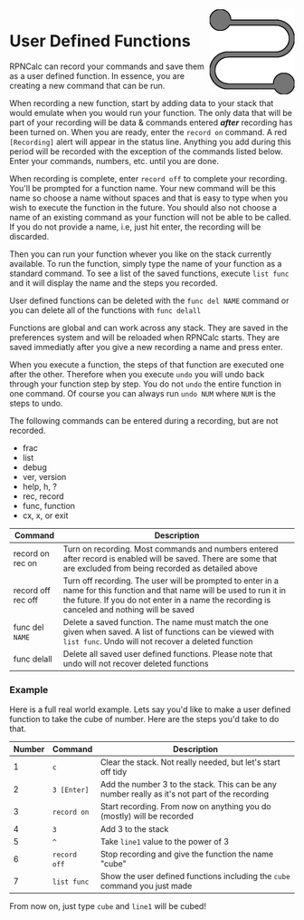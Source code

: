 <img align="right" width="150" src="../Images/UDF.png">

# User Defined Functions

RPNCalc can record your commands and save them as a user defined function.  In essence, you are creating a new command that can be run.

When recording a new function, start by adding data to your stack that would emulate when you would run your function.  The only data that will be part of your recording will be data & commands entered ***after*** recording has been turned on.  When you are ready, enter the `record on` command.  A red `[Recording]` alert will appear in the status line. Anything you add during this period will be recorded with the exception of the commands listed below.  Enter your commands, numbers, etc. until you are done.

When recording is complete, enter `record off` to complete your recording.  You'll be prompted for a function name.  Your new command will be this name so choose a name without spaces and that is easy to type when you wish to execute the function in the future.  You should also not choose a name of an existing command as your function will not be able to be called.  If you do not provide a name, i.e, just hit enter, the recording will be discarded.

Then you can run your function whever you like on the stack currently available.  To run the function, simply type the name of your function as a standard command. To see a list of the saved functions, execute `list func` and it will display the name and the steps you recorded.

User defined functions can be deleted with the `func del NAME` command or you can delete all of the functions with `func delall`

Functions are global and can work across any stack.  They are saved in the preferences system and will be reloaded when RPNCalc starts.  They are saved immediatly after you give a new recording a name and press enter.

When you execute a function, the steps of that function are executed one after the other.  Therefore when you execute `undo` you will undo back through your function step by step. You do not `undo` the entire function in one command.  Of course you can always run `undo NUM` where `NUM` is the steps to undo.

The following commands can be entered during a recording, but are not recorded.
- frac
- list
- debug
- ver, version
- help, h, ?
- rec, record
- func, function
- cx, x, or exit

|Command|Description|
|-------|-----------|
|record on<br>rec on|Turn on recording.  Most commands and numbers entered after record is enabled will be saved.  There are some that are excluded from being recorded as detailed above|
|record off<br>rec off| Turn off recording.  The user will be prompted to enter in a name for this function and that name will be used to run it in the future.  If you do not enter in a name the recording is canceled and  nothing will be saved|
|func del `NAME`|Delete a saved function.  The name must match the one given when saved.  A list of functions can be viewed with `list func`.  Undo will not recover a deleted function|
|func delall|Delete all saved user defined functions. Please note that undo will not recover deleted functions|

### Example
Here is a full real world example.  Lets say you'd like to make a user defined function to take the cube of number.  Here are the steps you'd take to do that.

|Number|Command|Description|
|------|-------|-----------|
|1|`c`|Clear the stack.  Not really needed, but let's start off tidy|
|2|`3 [Enter]`|Add the number 3 to the stack.  This can be any number really as it's not part of the recording|
|3|`record on`|Start recording.  From now on anything you do (mostly) will be recorded|
|4|`3`|Add 3 to the stack|
|5|`^`|Take `line1` value to the power of 3|
|6|`record off`|Stop recording and give the function the name "cube"|
|7|`list func`|Show the user defined functions including the `cube` command you just made|

From now on, just type `cube` and `line1` will be cubed!